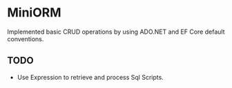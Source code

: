 # MiniORM
Implemented basic CRUD operations by using ADO.NET and EF Core default conventions.

## TODO

- Use Expression to retrieve and process Sql Scripts.
